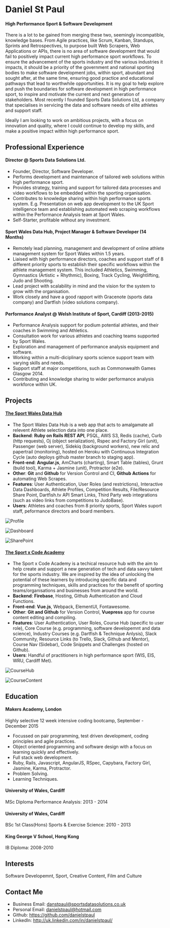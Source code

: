 Daniel St Paul
================

#### High Performance Sport & Software Development
There is a lot to be gained from merging these two, seemingly incompatible, knowledge bases. From Agile practices, like Scrum, Kanban, Standups, Sprints and Retrospectives, to purpose built Web Scrapers, Web Applications or APIs, there is no area of software development that would fail to positively impact current high performance sport workflows. To ensure the advancement of the sports industry and the various industries it impacts, it should be a priority of the government and national sporting bodies to make software development jobs, within sport, abundant and sought after, at the same time, ensuring good practice and educational pathways that lead to worthwhile opportunities. It is my goal to help explore and push the boundaries for software development in high performance sport, to inspire and motivate the current and next generation of stakeholders. Most recently I founded Sports Data Solutions Ltd, a company that specialises in servicing the data and software needs of elite athletes and support staff. 

Ideally I am looking to work on ambitious projects, with a focus on innovation and quality, where I could continue to develop my skills, and make a positive impact within high performance sport.

Professional Experience
---------------------------------
#### Director @ Sports Data Solutions Ltd.
- Founder, Director, Software Developer.
- Performs development and maintenance of tailored web solutions within high performance sport.
- Provides strategy, training and support for tailored data processes and video workflows to be embedded within the sporting organisation.
- Contributes to knowledge sharing within high performance sports system. E.g. Presentation on web app development to the UK Sport intelligence team and establishing automated web scraping workflows within the Performance Analysis team at Sport Wales.
- Self-Starter, profitable without any investment.

#### Sport Wales Data Hub, Project Manager & Software Developer (14 Months)
- Remotely lead planning, management and development of online athlete management system for Sport Wales within 1.5 years.
- Liaised with high performance directors, coaches and support staff of 8 different priority sports to establish their specific workflows within the athlete management system. This included Athletics, Swimming, Gymnastics (Artistic + Rhythmic), Boxing, Track Cycling, Weightlifting, Judo and Shooting.
- Lead project with scalability in mind and the vision for the system to grow with the organisation. 
- Work closely and have a good rapport with Gracenote (sports data company) and Dartfish (video solutions company).

#### Performance Analyst @ Welsh Institute of Sport, Cardiff (2013-2015)
- Performance Analysis support for podium potential athletes, and their coaches in Swimming and Athletics.
- Consultation work for various athletes and coaching teams supported by Sport Wales.
- Exploration and management of performance analysis equipment and software.
- Working within a multi-diciplinary sports science support team with varying skills and needs.
- Support staff at major competitions, such as Commonwealth Games Glasgow 2014.
- Contributing and knowledge sharing to wider performance analysis workforce within UK.

Projects
---------------------------------
#### [The Sport Wales Data Hub](https://www.swdatahub.co.uk/#/)
- The Sport Wales Data Hub is a web app that acts to amalgamate all relevent Athlete selection data into one place.
- **Backend**: **Ruby on Rails REST API**, PSQL, AWS S3, Redis (cache), Curb (http requests), Oj (object serialization), Rspec and Factory Girl (unit), Passenger (web server), Sidekiq (background workers), new relic and papertrail (monitoring), hosted on Heroku with Continuous Integration Cycle (auto deploys github master branch to staging app).
- **Front-end**: **Angular.js**, AmCharts (charting), Smart Table (tables), Grunt (build tool), Karma + Jasmine (unit), Protractor (e2e).
- **Other**: **Git** and **Github** for Version Control and CI, **Github Actions** for automating Web Scrapes.
- **Features**: User Authentication, User Roles (and restrictions), Interactive Data Dashboards, Athlete Profiles, Competition Results, File/Resource Share Point, Dartfish.tv API Smart Links, Third Party web integrations (such as video links from competitions to JudoBase). 
- **Users**: Athletes and coaches from 8 priority sports, Sport Wales suport staff, peformance directors and board members.

![Profile](https://sportsdatasolutions.s3.eu-west-2.amazonaws.com/Profile.png)

![Dashboard](https://sportsdatasolutions.s3.eu-west-2.amazonaws.com/Dashboard.png)

![SharePoint](https://sportsdatasolutions.s3.eu-west-2.amazonaws.com/SharePoint.png)

#### [The Sport x Code Academy](https://sportsdatasolutions.academy/)
- The Sport x Code Academy is a techical resource hub with the aim to help create and support a new generation of tech and data savvy talent for the sports industry. We are inspired by the idea of unlocking the potential of these learners by introducing specific data and programming techniques, skills and practices for the benefit of sporting teams/organisations and businesses from around the world.
- **Backend**: **Firebase**, Hosting, Github Authentication and Cloud Functions.
- **Front-end**: **Vue.js**, Webpack, ElementUI, Fontawesome.
- **Other**: **Git and Github** for Version Control, **Vuepress** app for course content editing and compiling.
- **Features**: User Authentication, User Roles, Course Hub (specific to user role), Core Course (e.g. programming, software developemnt and data science), Industry Courses (e.g. Dartfish & Technique Anlysis), Slack Community, Resource Links (to Trello, Slack, Github and Mentor), Course Nav (Sidebar), Code Snippets and Challenges (hosted on Github). 
- **Users**: Handful of practitioners in high performance sport (WIS, EIS, WRU, Cardiff Met).

![CourseHub](https://sportsdatasolutions.s3.eu-west-2.amazonaws.com/CourseHub.png)

![CourseContent](https://sportsdatasolutions.s3.eu-west-2.amazonaws.com/CourseContent.png)

Education
---------
#### Makers Academy, London
Highly selective 12 week intensive coding bootcamp, September - December 2015
- Focussed on pair programming, test driven development, coding principles and agile practices.
- Object oriented programming and software design with a focus on learning quickly and effectively.
- Full stack web development.
- Ruby, Rails, Javascript, AngularJS, RSpec, Capybara, Factory Girl, Jasmine, Karma, Protractor.
- Problem Solving.
- Learning Techniques.

#### University of Wales, Cardiff
MSc Diploma Performance Analysis: 2013 - 2014

#### University of Wales, Cardiff
BSc 1st Class(Hons) Sports & Exercise Science: 2010 - 2013

#### King George V School, Hong Kong
IB Diploma: 2008-2010

Interests
---------
Software Developemnt, Sport, Creative Content, Film and Culture

Contact Me
-------------
- Business Email: danstpaul@sportsdatasolutions.co.uk
- Personal Email: danielstpaul@hotmail.com
- Github: https://github.com/danielstpaul
- LinkedIn: http://uk.linkedin.com/in/danielstpaul/
